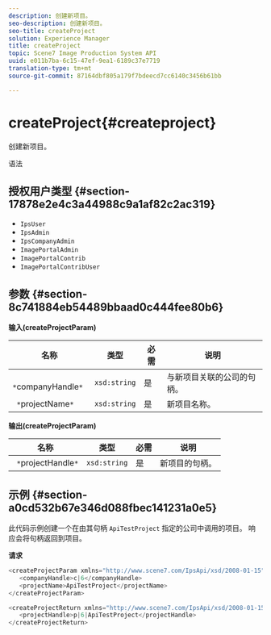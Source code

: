 ```yaml
---
description: 创建新项目。
seo-description: 创建新项目。
seo-title: createProject
solution: Experience Manager
title: createProject
topic: Scene7 Image Production System API
uuid: e011b7ba-6c15-47ef-9ea1-6189c37e7719
translation-type: tm+mt
source-git-commit: 87164dbf805a179f7bdeecd7cc6140c3456b61bb

---
```



# createProject{#createproject}

创建新项目。

语法

## 授权用户类型 {#section-17878e2e4c3a44988c9a1af82c2ac319}

* `IpsUser`
* `IpsAdmin`
* `IpsCompanyAdmin`
* `ImagePortalAdmin`
* `ImagePortalContrib`
* `ImagePortalContribUser`

## 参数 {#section-8c741884eb54489bbaad0c444fee80b6}

**输入(createProjectParam)**

| 名称 | 类型 | 必需 | 说明 |
|---|---|---|---|
| ` *`companyHandle`*` | `xsd:string` | 是 | 与新项目关联的公司的句柄。 |
| ` *`projectName`*` | `xsd:string` | 是 | 新项目名称。 |

**输出(createProjectParam)**

| 名称 | 类型 | 必需 | 说明 |
|---|---|---|---|
| ` *`projectHandle`*` | `xsd:string` | 是 | 新项目的句柄。 |

## 示例 {#section-a0cd532b67e346d088fbec141231a0e5}

此代码示例创建一个在由其句柄 `ApiTestProject` 指定的公司中调用的项目。 响应会将句柄返回到项目。

**请求**

```java
<createProjectParam xmlns="http://www.scene7.com/IpsApi/xsd/2008-01-15">
   <companyHandle>c|6</companyHandle>
   <projectName>ApiTestProject</projectName>
</createProjectParam>
```

```java
<createProjectReturn xmlns="http://www.scene7.com/IpsApi/xsd/2008-01-15">
   <projectHandle>p|6|ApiTestProject</projectHandle>
</createProjectReturn>
```

